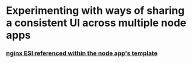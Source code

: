 # Experimenting with ways of sharing a consistent UI across multiple node apps

### [nginx ESI referenced within the node app's template](/tree/nginx_esi_split)
